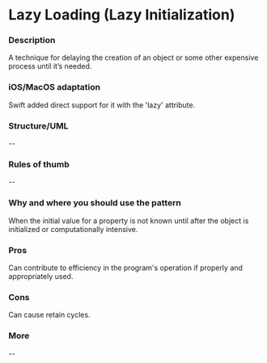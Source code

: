 

# Lazy Loading (Lazy Initialization)

### Description </br>
A technique for delaying the creation of an object or some other expensive process until it’s needed. </br>

### iOS/MacOS adaptation </br>
Swift added direct support for it with the 'lazy' attribute. </br>

### Structure/UML
--

### Rules of thumb
--

### Why and where you should use the pattern
When the initial value for a property is not known until after the object is initialized or computationally intensive.

### Pros </br>
Can contribute to efficiency in the program's operation if properly and appropriately used. </br>

### Cons </br>
Can cause retain cycles. </br>

### More
--
